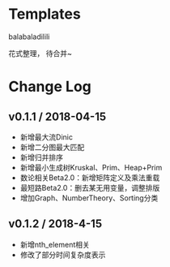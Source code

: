 # Templates

balabaladilili

花式整理， 待合并~



# Change Log

## v0.1.1 / 2018-04-15

* 新增最大流Dinic
* 新增二分图最大匹配
* 新增归并排序
* 新增最小生成树Kruskal、Prim、Heap+Prim
* 数论相关Beta2.0：新增矩阵定义及乘法重载
* 最短路Beta2.0：删去某无用变量，调整排版
* 增加Graph、NumberTheory、Sorting分类

## v0.1.2 / 2018-4-15

* 新增nth_element相关
* 修改了部分时间复杂度表示

